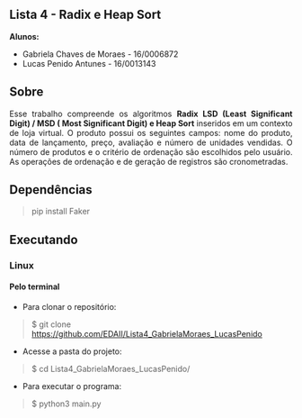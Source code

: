 ## Lista 4 - Radix e Heap Sort

**Alunos:**
  - Gabriela Chaves de Moraes - 16/0006872
  - Lucas Penido Antunes - 16/0013143

## Sobre
<p align="justify">Esse trabalho compreende os algoritmos <B>Radix LSD (Least Significant Digit) / MSD ( Most Significant Digit) e Heap Sort</B> inseridos em um contexto de loja virtual. O produto possui os seguintes campos: nome do produto, data de lançamento, preço, avaliação e número de unidades vendidas. O número de produtos e o critério de ordenação são escolhidos pelo usuário. As operações de ordenação e de geração de registros são cronometradas.</p>

## Dependências
> pip install Faker

## Executando

### Linux

#### Pelo terminal
- Para clonar o repositório:
> $ git clone https://github.com/EDAII/Lista4_GabrielaMoraes_LucasPenido

- Acesse a pasta do projeto:
> $ cd Lista4_GabrielaMoraes_LucasPenido/

- Para executar o programa:
> $ python3 main.py
